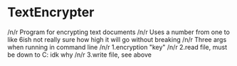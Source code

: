 # TextEncrypter
/n/r Program for encrypting text documents
/n/r Uses a number from one to like 6ish not really sure how high it will go without breaking
/n/r Three args when running in command line
/n/r 1.encryption "key"
/n/r 2.read file, must be down to C: idk why
/n/r 3.write file, see above
